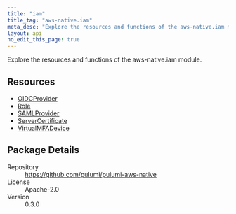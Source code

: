 ```yaml
---
title: "iam"
title_tag: "aws-native.iam"
meta_desc: "Explore the resources and functions of the aws-native.iam module."
layout: api
no_edit_this_page: true
---
```


<!-- WARNING: this file was generated by Pulumi Docs Generator. -->
<!-- Do not edit by hand unless you're certain you know what you are doing! -->

Explore the resources and functions of the aws-native.iam module.

<h2 id="resources">Resources</h2>
<ul class="api">
    <li><a href="oidcprovider" title="OIDCProvider"><span class="api-symbol api-symbol--resource"></span>OIDCProvider</a></li>
    <li><a href="role" title="Role"><span class="api-symbol api-symbol--resource"></span>Role</a></li>
    <li><a href="samlprovider" title="SAMLProvider"><span class="api-symbol api-symbol--resource"></span>SAMLProvider</a></li>
    <li><a href="servercertificate" title="ServerCertificate"><span class="api-symbol api-symbol--resource"></span>ServerCertificate</a></li>
    <li><a href="virtualmfadevice" title="VirtualMFADevice"><span class="api-symbol api-symbol--resource"></span>VirtualMFADevice</a></li>
</ul>

<h2 id="package-details">Package Details</h2>
<dl class="package-details">
	<dt>Repository</dt>
	<dd><a href="https://github.com/pulumi/pulumi-aws-native">https://github.com/pulumi/pulumi-aws-native</a></dd>
	<dt>License</dt>
	<dd>Apache-2.0</dd>
	<dt>Version</dt>
	<dd>0.3.0</dd>
</dl>

